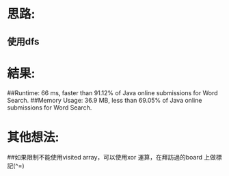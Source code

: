 # 思路: 
## 使用dfs
# 結果:
##Runtime: 66 ms, faster than 91.12% of Java online submissions for Word Search.
##Memory Usage: 36.9 MB, less than 69.05% of Java online submissions for Word Search.

# 其他想法:
##如果限制不能使用visited array，可以使用xor 運算，在拜訪過的board 上做標記(^=)